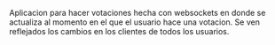 Aplicacion para hacer votaciones hecha con websockets en donde se actualiza al momento en el que el usuario hace una votacion. Se ven reflejados los cambios en los clientes de todos los usuarios.
